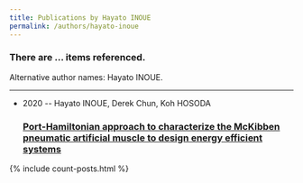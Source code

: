 ```yaml
---
title: Publications by Hayato INOUE
permalink: /authors/hayato-inoue
---
```


<h3 id="number-posts">There are ... items referenced.</h3>
<p id='info-authors'>Alternative author names: Hayato INOUE.</p>
<hr />
<ul class="post-list">
<li><span class='post-meta'>2020 -- Hayato INOUE, Derek Chun, Koh HOSODA</span><h3><a class='post-link' href="{{ site.baseurl }}/port-hamiltonian-approach-to-characterize-the-mckibben-pneumatic-artificial-muscle-to-design-energy-efficient-systems">Port-Hamiltonian approach to characterize the McKibben pneumatic artificial muscle to design energy efficient systems</a></h3></li>

</ul>
{% include count-posts.html %}
